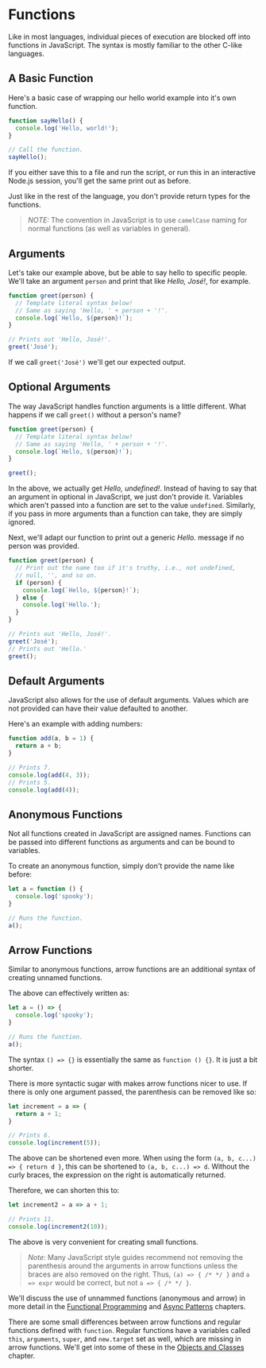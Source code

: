 # Functions

Like in most languages, individual pieces of execution are blocked off into
functions in JavaScript. The syntax is mostly familiar to the other C-like
languages.

## A Basic Function

Here's a basic case of wrapping our hello world example into it's own function.

```js
function sayHello() {
  console.log('Hello, world!');
}

// Call the function.
sayHello();
```

If you either save this to a file and run the script, or run this in an
interactive Node.js session, you'll get the same print out as before.

Just like in the rest of the language, you don't provide return types for the
functions.

> *NOTE:* The convention in JavaScript is to use `camelCase` naming for
> normal functions (as well as variables in general).

## Arguments

Let's take our example above, but be able to say hello to specific people.
We'll take an argument `person` and print that like *Hello, José!*, for
example.

```js
function greet(person) {
  // Template literal syntax below!
  // Same as saying 'Hello, ' + person + '!'.
  console.log(`Hello, ${person}!`);
}

// Prints out 'Hello, José!'.
greet('José');
```

If we call `greet('José')` we'll get our expected output.

## Optional Arguments

The way JavaScript handles function arguments is a little different. What
happens if we call `greet()` without a person's name?

```js
function greet(person) {
  // Template literal syntax below!
  // Same as saying 'Hello, ' + person + '!'.
  console.log(`Hello, ${person}!`);
}

greet();
```

In the above, we actually get *Hello, undefined!*. Instead of having to say
that an argument in optional in JavaScript, we just don't provide it. Variables
which aren't passed into a function are set to the value `undefined`.
Similarly, if you pass in more arguments than a function can take, they are
simply ignored.

Next, we'll adapt our function to print out a generic *Hello.* message if no
person was provided.

```js
function greet(person) {
  // Print out the name too if it's truthy, i.e., not undefined,
  // null, '', and so on.
  if (person) {
    console.log(`Hello, ${person}!`);
  } else {
    console.log('Hello.');
  }
}

// Prints out 'Hello, José!'.
greet('José');
// Prints out 'Hello.'
greet();
```

## Default Arguments

JavaScript also allows for the use of default arguments. Values which are not
provided can have their value defaulted to another.

Here's an example with adding numbers:

```js
function add(a, b = 1) {
  return a + b;
}

// Prints 7.
console.log(add(4, 3));
// Prints 5.
console.log(add(4));
```

## Anonymous Functions

Not all functions created in JavaScript are assigned names. Functions can be
passed into different functions as arguments and can be bound to variables.

To create an anonymous function, simply don't provide the name like before:

```js
let a = function () {
  console.log('spooky');
}

// Runs the function.
a();
```

## Arrow Functions

Similar to anonymous functions, arrow functions are an additional syntax of
creating unnamed functions.

The above can effectively written as:

```js
let a = () => {
  console.log('spooky');
}

// Runs the function.
a();
```

The syntax `() => {}` is essentially the same as `function () {}`. It is just a
bit shorter.

There is more syntactic sugar with makes arrow functions nicer to use. If there
is only one argument passed, the parenthesis can be removed like so:

```js
let increment = a => {
  return a + 1;
}

// Prints 6.
console.log(increment(5));
```

The above can be shortened even more. When using the form
`(a, b, c...) => { return d }`, this can be shortened to `(a, b, c...) => d`.
Without the curly braces, the expression on the right is automatically
returned.

Therefore, we can shorten this to:

```js
let increment2 = a => a + 1;

// Prints 11.
console.log(increment2(10));
```

The above is very convenient for creating small functions.

> *Note*: Many JavaScript style guides recommend not removing the parenthesis
> around the arguments in arrow functions unless the braces are also removed
> on the right. Thus, `(a) => { /* */ }` and `a => expr` would be correct, but
> not `a => { /* */ }`.

We'll discuss the use of unnammed functions (anonymous and arrow) in more
detail in the [Functional Programming](../functional-programming.md) and
[Async Patterns](../async-patterns/index.html) chapters.

There are some small differences between arrow functions and regular functions
defined with `function`. Regular functions have a variables called `this`,
`arguments`, `super`, and `new.target` set as well, which are missing in arrow
functions. We'll get into some of these in the
[Objects and Classes](../objects-and-classes.md) chapter.

